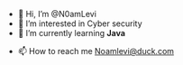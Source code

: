 - 👋 Hi, I’m @N0amLevi
- 👀 I’m interested in Cyber security 
- 🌱 I’m currently learning **Java**
<!---- 💞️ I’m looking to collaborate on ...--->
- 📫 How to reach me Noamlevi@duck.com

<!---
N0amLevi/N0amLevi is a ✨ special ✨ repository because its `README.md` (this file) appears on your GitHub profile.
You can click the Preview link to take a look at your changes.
--->
